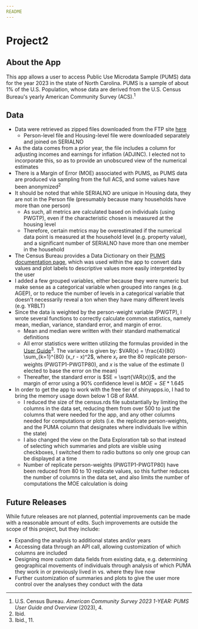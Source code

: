 ```yaml
---
README
---
```


# Project2

## About the App

This app allows a user to access Public Use Microdata Sample (PUMS) data for the year 2023 in the state of North Carolina. PUMS is a sample of about 1% of the U.S. Population, whose data are derived from the U.S. Census Bureau's yearly American Community Survey (ACS).<sup>1</sup>

## Data

- Data were retrieved as zipped files downloaded from the FTP site [here](https://www2.census.gov/programs-surveys/acs/data/pums/2023/1-Year/)
  + Person-level file and Housing-level file were downloaded separately and joined on SERIALNO
- As the data comes from a prior year, the file includes a column for adjusting incomes and earnings for inflation (ADJINC). I elected not to incorporate this, so as to provide an unobscured view of the numerical estimates
- There is a Margin of Error (MOE) associated with PUMS, as PUMS data are produced via sampling from the full ACS, and some values have been anonymized<sup>2</sup>
- It should be noted that while SERIALNO are unique in Housing data, they are not in the Person file (presumably because many households have more than one person)
    + As such, all metrics are calculated based on individuals (using PWGTP), even if the characteristic chosen is measured at the housing level
    + Therefore, certain metrics may be overestimated if the numerical data point is measured at the household level (e.g. property value), and a significant number of SERIALNO have more than one member in the household
- The Census Bureau provides a Data Dictionary on their [PUMS documentation page](https://www.census.gov/programs-surveys/acs/microdata/documentation.html), which was used within the app to convert data values and plot labels to descriptive values more easily interpreted by the user
- I added a few grouped variables, either because they were numeric but make sense as a categorical variable when grouped into ranges (e.g. AGEP), or to reduce the number of levels in a categorical variable that doesn't necessarily reveal a ton when they have many different levels (e.g. YRBLT)
- Since the data is weighted by the person-weight variable (PWGTP), I wrote several functions to correctly calculate common statistics, namely mean, median, variance, standard error, and margin of error.
  + Mean and median were written with their standard mathematical definitions
  + All error statistics were written utilizing the formulas provided in the [User Guide](https://www2.census.gov/programs-surveys/acs/tech_docs/pums/2023ACS_PUMS_User_Guide.pdf)<sup>3</sup>. The variance is given by: $VAR(x) = \frac{4}{80} \sum_{k=1}^{80} (x_r - x)^2$, where $x_r$ are the 80 replicate person-weights (PWGTP1-PWGTP80), and $x$ is the value of the estimate (I elected to base the error on the mean)
  + Thereafter, the standard error is $SE = \sqrt{VAR(x)}$, and the margin of error using a 90% confidence level is $MOE = SE * 1.645$
- In order to get the app to work with the free tier of shinyapps.io, I had to bring the memory usage down below 1 GB of RAM. 
  + I reduced the size of the census.rds file substantially by limiting the columns in the data set, reducing them from over 500 to just the columns that were needed for the app, and any other columns needed for computations or plots (i.e. the replicate person-weights, and the PUMA column that designates where individuals live within the state)
  + I also changed the view on the Data Exploration tab so that instead of selecting which summaries and plots are visible using checkboxes, I switched them to radio buttons so only one group can be displayed at a time
  + Number of replicate person-weights (PWGTP1-PWGTP80) have been reduced from 80 to 10 replicate values, so this further reduces the number of columns in the data set, and also limits the number of computations the MOE calculation is doing


## Future Releases

While future releases are not planned, potential improvements can be made with a reasonable amount of edits. Such improvements are outside the scope of this project, but they include:

- Expanding the analysis to additional states and/or years
- Accessing data through an API call, allowing customization of which columns are included
- Designing more custom data fields from existing data, e.g. determining geographical movements of individuals through analysis of which PUMA they work in or previously lived in vs. where they live now
- Further customization of summaries and plots to give the user more control over the analyses they conduct with the data


---
1. U.S. Census Bureau. *American Community Survey 2023 1-YEAR: PUMS User Guide and Overview* (2023), 4. 
2. Ibid.
3. Ibid., 11.
